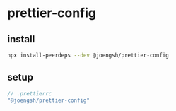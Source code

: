 # prettier-config

## install
```bash
npx install-peerdeps --dev @joengsh/prettier-config
```

## setup
```javascript
// .prettierrc
"@joengsh/prettier-config"
```